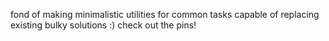 fond of making minimalistic utilities for common tasks capable of replacing existing bulky solutions :)
check out the pins!
